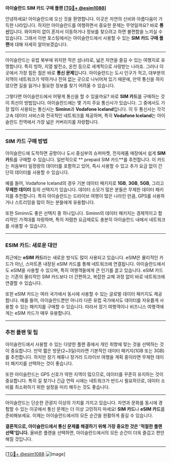 **아이슬란드 SIM 카드 구매 플랜 [[TG💪+ @esim1088](https://t.me/s/esim1088)]**

안녕하세요! 아이슬란드에 오신 것을 환영합니다. 이곳은 자연의 신비와 아름다움이 가득한 나라입니다. 하지만 아이슬란드를 여행하면서 중요한 문제는 무엇일까요? 바로 **통신**입니다. 와이파이 없이 혼자서 이동하거나 정보를 찾으려고 하면 불편함을 느끼실 수 있습니다. 그래서 이번 포스팅에서는 아이슬란드에서 사용할 수 있는 **SIM 카드 구매 플랜**에 대해 자세히 알아보겠습니다.

---

아이슬란드는 유럽 북부에 위치한 작은 섬나라로, 넓은 자연을 즐길 수 있는 여행지로 유명합니다. 특히 빙하, 지열 발전소, 온천 등으로 세계적으로 사랑받는 나라죠. 그러나 이곳에서 가장 힘든 점은 바로 **통신 문제**입니다. 아이슬란드는 도시 인구가 적고, 대부분의 지역이 네트워크가 약하거나 전혀 없는 곳으로 나뉘어져 있기 때문에, 만약 통신을 하지 않으면 길을 잃거나 필요한 정보를 찾기 어려울 수 있습니다.

그렇다면 아이슬란드에서 어떻게 통신을 할 수 있을까요? 바로 **SIM 카드**를 구매하는 것이 최선의 방법입니다. 아이슬란드에는 몇 가지 주요 통신사가 있습니다. 그 중에서도 가장 많이 사용되는 통신사는 **Siminn**과 **Vodafone Iceland**입니다. 이 두 통신사는 각각 고속 데이터 서비스와 전국적인 네트워크를 제공하며, 특히 **Vodafone Iceland**는 아이슬란드 전역에서 가장 넓은 커버리지를 자랑합니다.

---

### **SIM 카드 구매 방법**

아이슬란드에 도착하면 공항이나 도시 중심부의 슈퍼마켓, 전자제품 매장에서 쉽게 **SIM 카드**를 구매할 수 있습니다. 일반적으로 ** prepaid SIM 카드**를 추천합니다. 이 카드는 처음부터 일정량의 데이터를 포함하고 있어, 즉시 사용할 수 있고 추가 요금 없이 간단히 데이터를 사용할 수 있습니다.

예를 들어, Vodafone Iceland의 경우 기본 데이터 패키지로 **1GB**, **3GB**, **5GB**, 그리고 **무제한 데이터** 등의 선택지가 있습니다. 데이터 소모가 많은 분들은 무제한 데이터 패키지를 추천합니다. 특히 아이슬란드는 드라이브 여행이 많은 나라인 만큼, GPS를 사용하거나 스트리밍을 많이 하는 분들에게 유용합니다.

또한 Siminn도 좋은 선택지 중 하나입니다. Siminn의 데이터 패키지는 경제적이고 합리적인 가격대를 자랑하며, 특히 저렴한 요금제로도 충분히 아이슬란드 내에서 네트워크를 사용할 수 있습니다.

---

### **ESIM 카드: 새로운 대안**

최근에는 **eSIM 카드**라는 새로운 방식도 많이 사용되고 있습니다. eSIM은 물리적인 카드가 아닌, 스마트폰 내장된 eSIM 카드를 통해 네트워크에 연결됩니다. 아이슬란드에서도 eSIM을 사용할 수 있으며, 특히 여행객들에게 큰 인기를 끌고 있습니다. eSIM 카드는 기존의 물리적인 SIM 카드보다 더 간편하고, 복잡한 교체 과정 없이 바로 네트워크에 연결할 수 있습니다.

또한 eSIM 카드는 여러 국가에서 동시에 사용할 수 있는 글로벌 데이터 패키지도 제공합니다. 예를 들어, 아이슬란드뿐만 아니라 다른 유럽 국가에서도 데이터를 자유롭게 사용할 수 있는 패키지를 구매할 수 있습니다. 따라서 장기 여행객이나 비즈니스 여행객에게는 eSIM 카드가 매우 유용합니다.

---

### **추천 플랜 및 팁**

아이슬란드에서 사용할 수 있는 다양한 플랜 중에서 개인 취향에 맞는 것을 선택하는 것이 중요합니다. 만약 짧은 방문(2~3일)이라면 기본적인 데이터 패키지(1GB 또는 3GB)를 추천합니다. 하지만 장기 체류나 장거리 드라이브 여행을 계획 중이라면 무제한 데이터 패키지를 선택하는 것이 좋습니다.

또한 아이슬란드는 GPS 신호가 약한 지역이 많으므로, 데이터를 꾸준히 유지하는 것이 중요합니다. 특히 길 찾기나 긴급 연락 시에는 네트워크가 반드시 필요하므로, 데이터 소비를 최소화하기 위한 설정을 미리 해두는 것도 좋습니다.

---

아이슬란드는 단순한 관광지 이상의 가치를 가지고 있습니다. 자연과 문화를 동시에 경험할 수 있는 이곳에서 통신 문제는 더 이상 고민하지 마세요! **SIM 카드**나 **eSIM 카드**를 준비해보세요. 이제는 아이슬란드에서의 모든 순간을 원활하게 즐길 수 있습니다.

**결론적으로, 아이슬란드에서 통신 문제를 해결하기 위해 가장 중요한 것은 '적절한 플랜 선택'입니다.** 올바른 플랜을 선택하면, 아이슬란드에서의 모든 순간이 더욱 즐겁고 편안해질 것입니다.

---

[[TG💪+ @esim1088](https://t.me/s/esim1088) ![Image](https://i.postimg.cc/Y0z9fWf4/image.png)]